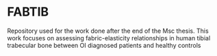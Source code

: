 # FABTIB
Repository used for the work done after the end of the Msc thesis. This work focuses on assessing fabric-elasticity relationships in human tibial trabecular bone between OI diagnosed patients and healthy controls
